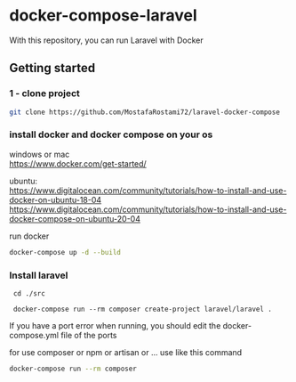 
# docker-compose-laravel
With this repository, you can run Laravel with Docker

## Getting started

### 1 - clone project
```bash
git clone https://github.com/MostafaRostami72/laravel-docker-compose
```


### install docker and docker compose on your os

windows or mac
<br />
https://www.docker.com/get-started/

ubuntu:
<br />
https://www.digitalocean.com/community/tutorials/how-to-install-and-use-docker-on-ubuntu-18-04
<br />
https://www.digitalocean.com/community/tutorials/how-to-install-and-use-docker-compose-on-ubuntu-20-04

run docker
```bash
docker-compose up -d --build
```


### Install laravel
```
 cd ./src
 
 docker-compose run --rm composer create-project laravel/laravel .
```


If you have a port error when running, you should edit the docker-compose.yml file of the ports



for use composer or npm or artisan or ... use like this command
```bash
docker-compose run --rm composer
```
